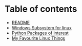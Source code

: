 # Table of contents

- [README](README.md)
- [Windows Subsystem for linux](wsl.md)
- [Python Packages of interest](pythonpackages.md)
- [My Favourite Linux Things](linuxtools.md)
